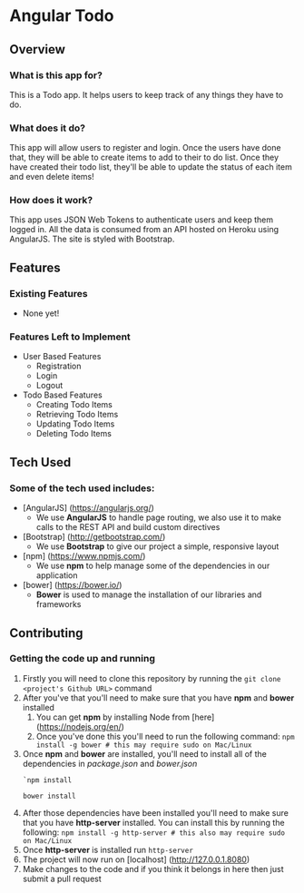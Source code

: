 # Angular Todo

## Overview

### What is this app for?

This is a Todo app. It helps users to keep track of any things they have to do.

### What does it do?

This app will allow users to register and login. Once the users have done that, they will be able to create items to add to their to do list. Once they have created their todo list, they'll be able to update the status of each item and even delete items!

### How does it work?

This app uses JSON Web Tokens to authenticate users and keep them logged in. All the data is consumed from an API hosted on Heroku using AngularJS. The site is styled with Bootstrap.

## Features

### Existing Features
- None yet!

### Features Left to Implement
- User Based Features
	- Registration
	- Login
	- Logout
- Todo Based Features
	- Creating Todo Items
	- Retrieving Todo Items
	- Updating Todo Items
	- Deleting Todo Items

## Tech Used

### Some of the tech used includes:
- [AngularJS] (https://angularjs.org/)
	- We use **AngularJS** to handle page routing, we also use it to make calls to the REST API and build custom directives
- [Bootstrap] (http://getbootstrap.com/)
	- We use **Bootstrap** to give our project a simple, responsive layout
- [npm] (https://www.npmjs.com/)
	- We use **npm** to help manage some of the dependencies in our application
- [bower] (https://bower.io/)
	- **Bower** is used to manage the installation of our libraries and frameworks

## Contributing

### Getting the code up and running
1. Firstly you will need to clone this repository by running the ```git clone <project's Github URL>``` command
2. After you've that you'll need to make sure that you have **npm** and **bower** installed
	1. You can get **npm** by installing Node from [here] (https://nodejs.org/en/)
	2. Once you've done this you'll need to run the following command:
	`npm install -g bower # this may require sudo on Mac/Linux`
3. Once **npm** and **bower** are installed, you'll need to install all of the dependencies in *package.json* and *bower.json*
	```
	`npm install

	bower install
	```
4. After those dependencies have been installed you'll need to make sure that you have **http-server** installed. You can install this by running the following: ```npm install -g http-server # this also may require sudo on Mac/Linux```
5. Once **http-server** is installed run ```http-server```
6. The project will now run on [localhost] (http://127.0.0.1.8080)
7. Make changes to the code and if you think it belongs in here then just submit a pull request